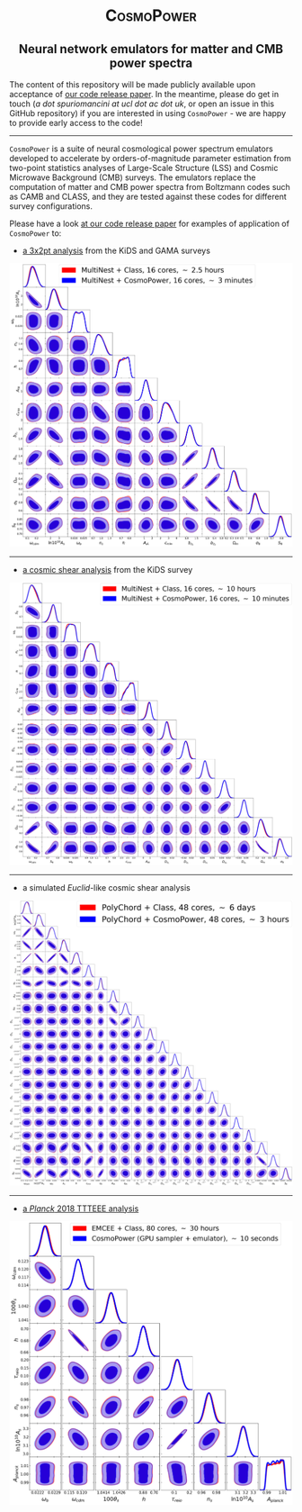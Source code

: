 # <span style="font-variant:small-caps;"><div align="center">CosmoPower</div></span>

## <div align="center">Neural network emulators for matter and CMB power spectra</div>

The content of this repository will be made publicly available upon acceptance of [our code release paper](https://arxiv.org/abs/2106.03846).
In the meantime, please do get in touch (_a dot spuriomancini at ucl dot ac dot uk_, or open an issue in this GitHub repository) if you are interested in using `CosmoPower` - we are happy to provide early access to the code!

---

`CosmoPower` is a suite of neural cosmological power spectrum emulators developed to accelerate by orders-of-magnitude parameter estimation from two-point statistics analyses of Large-Scale Structure (LSS) and Cosmic Microwave Background (CMB) surveys. The emulators replace the computation of matter and CMB power spectra from Boltzmann codes such as CAMB and CLASS, and they are tested against these codes for different survey configurations.

Please have a look [at our code release paper](https://arxiv.org/abs/2106.03846) for examples of application of `CosmoPower` to:

- [a 3x2pt analysis](https://doi.org/10.1093/mnras/sty551) from the KiDS and GAMA surveys

![alt text](https://github.com/alessiospuriomancini/cosmopower/blob/main/images/class_vs_cosmopower_kxg.png "KiDS-450 + GAMA")

---

- [a cosmic shear analysis](10.1051/0004-6361/202039070) from the KiDS survey

![alt text](https://github.com/alessiospuriomancini/cosmopower/blob/main/images/class_vs_cosmopower_k1k.png "KiDS-1000")

---

- a simulated _Euclid_-like cosmic shear analysis

![alt text](https://github.com/alessiospuriomancini/cosmopower/blob/main/images/class_vs_cosmopower_euclid.png "Euclid-like")

---

- [a _Planck_ 2018 TTTEEE analysis](http://dx.doi.org/10.1051/0004-6361/201833910)

![alt text](https://github.com/alessiospuriomancini/cosmopower/blob/main/images/class_vs_cosmopower_planck.png "Planck 2018")

